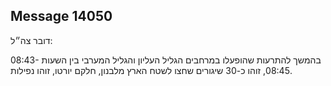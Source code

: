 ## Message 14050

דובר צה״ל: 

בהמשך להתרעות שהופעלו במרחבים הגליל העליון והגליל המערבי בין השעות 08:43-08:45, זוהו כ-30 שיגורים שחצו לשטח הארץ מלבנון, חלקם יורטו, זוהו נפילות.

